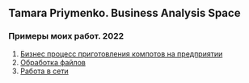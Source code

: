 ## Tamara Priymenko. Business Analysis Space

### Примеры моих работ. 2022

1. [Бизнес процесс приготовления компотов на предприятии](BPAutomation/InterviewDiagramUserStories.md)
2. [Обработка файлов](./files.md)
3. [Работа в сети](./network.md)

